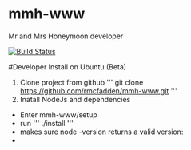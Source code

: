 # mmh-www
Mr and Mrs Honeymoon developer

[![Build Status](https://travis-ci.org/rmcfadden/mmh-www.svg?branch=master)](https://travis-ci.org/rmcfadden/mmh-www)

#Developer Install on Ubuntu (Beta)
1. Clone project from github
'''
git clone https://github.com/rmcfadden/mmh-www.git
'''
2. Inatall NodeJs and dependencies
* Enter mmh-www/setup
*  run
'''
./install
'''
* makes sure node -version returns a valid version:
* 
